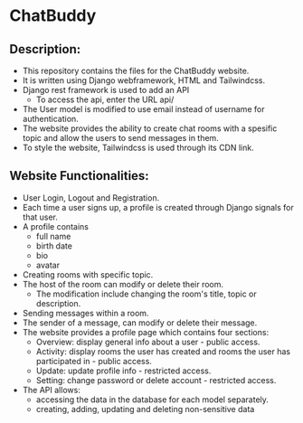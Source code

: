 # ChatBuddy

## Description:
- This repository contains the files for the ChatBuddy website.
- It is written using Django webframework, HTML and Tailwindcss.
- Django rest framework is used to add an API
  - To access the api, enter the URL api/
- The User model is modified to use email instead of username for authentication.
- The website provides the ability to create chat rooms with a spesific topic and allow the users to send messages in them.
- To style the website, Tailwindcss is used through its CDN link.

## Website Functionalities:
- User Login, Logout and Registration.
- Each time a user signs up, a profile is created through Django signals for that user.
- A profile contains
  - full name
  - birth date
  - bio
  - avatar
- Creating rooms with specific topic.
- The host of the room can modify or delete their room.
  - The modification include changing the room's title, topic or description.
- Sending messages within a room.
- The sender of a message, can modify or delete their message.
- The website provides a profile page which contains four sections:
  - Overview: display general info about a user - public access.
  - Activity: display rooms the user has created and rooms the user has participated in - public access.
  - Update: update profile info - restricted access.
  - Setting: change password or delete account - restricted access.
- The API allows:
  - accessing the data in the database for each model separately.
  - creating, adding, updating and deleting non-sensitive data
